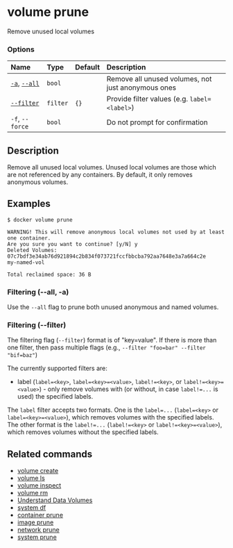 # volume prune

<!---MARKER_GEN_START-->
Remove unused local volumes

### Options

| Name                          | Type     | Default | Description                                        |
|:------------------------------|:---------|:--------|:---------------------------------------------------|
| [`-a`](#all), [`--all`](#all) | `bool`   |         | Remove all unused volumes, not just anonymous ones |
| [`--filter`](#filter)         | `filter` | `{}`    | Provide filter values (e.g. `label=<label>`)       |
| `-f`, `--force`               | `bool`   |         | Do not prompt for confirmation                     |


<!---MARKER_GEN_END-->

## Description

Remove all unused local volumes. Unused local volumes are those which are not
referenced by any containers. By default, it only removes anonymous volumes.

## Examples

```console
$ docker volume prune

WARNING! This will remove anonymous local volumes not used by at least one container.
Are you sure you want to continue? [y/N] y
Deleted Volumes:
07c7bdf3e34ab76d921894c2b834f073721fccfbbcba792aa7648e3a7a664c2e
my-named-vol

Total reclaimed space: 36 B
```

### <a name="all"></a> Filtering (--all, -a)

Use the `--all` flag to prune both unused anonymous and named volumes.

### <a name="filter"></a> Filtering (--filter)

The filtering flag (`--filter`) format is of "key=value". If there is more
than one filter, then pass multiple flags (e.g., `--filter "foo=bar" --filter "bif=baz"`)

The currently supported filters are:

* label (`label=<key>`, `label=<key>=<value>`, `label!=<key>`, or `label!=<key>=<value>`) - only remove volumes with (or without, in case `label!=...` is used) the specified labels.

The `label` filter accepts two formats. One is the `label=...` (`label=<key>` or `label=<key>=<value>`),
which removes volumes with the specified labels. The other
format is the `label!=...` (`label!=<key>` or `label!=<key>=<value>`), which removes
volumes without the specified labels.

## Related commands

* [volume create](volume_create.md)
* [volume ls](volume_ls.md)
* [volume inspect](volume_inspect.md)
* [volume rm](volume_rm.md)
* [Understand Data Volumes](https://docs.docker.com/storage/volumes/)
* [system df](system_df.md)
* [container prune](container_prune.md)
* [image prune](image_prune.md)
* [network prune](network_prune.md)
* [system prune](system_prune.md)
